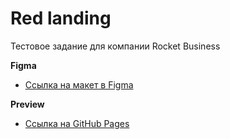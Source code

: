 # Red landing

Тестовое задание для компании Rocket Business

**Figma**

- [Ссылка на макет в Figma](https://www.figma.com/file/NXk9VZKfkBdbZ0yp8hA3uu/%D1%82%D0%B5%D1%81%D1%82%D0%BE%D0%B2%D0%BE%D0%B5-%D0%B4%D0%BB%D1%8F-%D0%BF%D1%80%D0%BE%D0%B3%D1%80%D0%B0%D0%BC%D0%BC%D0%B8%D1%81%D1%82%D0%BE%D0%B2?node-id=0%3A1)

**Preview**

- [Ссылка на GitHub Pages](https://ex1lex.github.io/red-landing)
